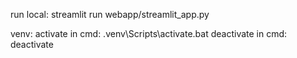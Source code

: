 run local:
streamlit run webapp/streamlit_app.py

venv:
activate in cmd: .venv\Scripts\activate.bat
deactivate in cmd: deactivate

